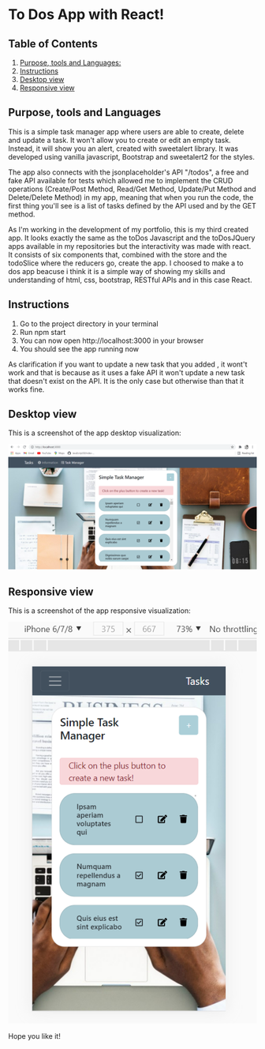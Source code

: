 # To Dos App with React!

## Table of Contents

1. [Purpose, tools and Languages:](#purpose-tools-and-languages)
2. [Instructions](#instructions)
3. [Desktop view](#desktop-view)
4. [Responsive view](#responsive-view)

<a name="purpose"></a>

## Purpose, tools and Languages

This is a simple task manager app where users are able to create, delete and update a task. It won't allow you to create or edit an empty task. Instead, it will show you an alert, created with sweetalert library. It was developed using vanilla javascript, Bootstrap and sweetalert2 for the styles.

The app also connects with the jsonplaceholder's API "/todos", a free and fake API available for tests which allowed me to implement the CRUD operations (Create/Post Method, Read/Get Method, Update/Put Method and Delete/Delete Method) in my app, meaning that when you run the code, the first thing you'll see is a list of tasks defined by the API used and by the GET method.

As I'm working in the development of my portfolio, this is my third created app. It looks exactly the same as the toDos Javascript and the toDosJQuery apps available in my repositories but the interactivity was made with react. It consists of six components that, combined with the store and the todoSlice where the reducers go, create the app. I choosed to make a to dos app beacuse i think it is a simple way of showing my skills and understanding of html, css, bootstrap, RESTful APIs and in this case React.

## Instructions

1. Go to the project directory in your terminal
2. Run npm start
3. You can now open http://localhost:3000 in your browser
4. You should see the app running now

As clarification if you want to update a new task that you added , it wont't work and that is because as it uses a fake API it won't update a new task that doesn't exist on the API. It is the only case but otherwise than that it works fine.

## Desktop view

This is a screenshot of the app desktop visualization:

![Screenshot of how the desktop image looks](/views/desktop.png?raw=true "Desktop design")

## Responsive view

This is a screenshot of the app responsive visualization:

![Screenshot of how the desktop image looks](/views/responsive.png?raw=true "Desktop design")

Hope you like it!
